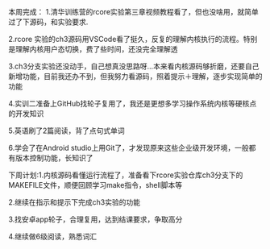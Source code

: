 本周完成： 1.清华训练营的rcore实验第三章视频教程看了，但也没啥用，就简单过了下源码，和实验要求.

2.rcore 实验的ch3源码用VSCode看了挺久，反复的理解内核执行的流程。特别是理解内核用户态切换，费了些时间，还没完全理解透

3.ch3分支实验还没动手，自己想真没思路呀...本来看内核源码够折磨，还要自己新增功能，目前我还办不到，但我努力看源码，照着提示＋理解，逐步实现简单的功能

4.实训二准备上GitHub找轮子复用了，我还是更想多学习操作系统内核等硬核点的开发知识

5.英语刷了2篇阅读，背了点句式单词

6.学会了在Android studio上用Git了，才发现原来这些企业级开发环境，一般都有版本控制功能，长知识了


下周计划:1.内核源码看懂运行流程了，准备看下rcore实验仓库ch3分支下的MAKEFILE文件，顺便回顾学习make指令，shell脚本等

2.继续在指示和提示下完成ch3实验的功能

3.找安卓app轮子，合理复用，达到结课要求，争取高分

4.继续做6级阅读，熟悉词汇
